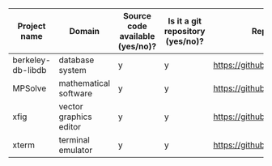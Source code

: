 Project name | Domain                 | Source code available (**y**es/**n**o)? | Is it a git repository (**y**es/**n**o)? | Repository URL                              | Clone URL                                        | Estimated number of commits
-------------|------------------------|-----------------------------------------|------------------------------------------|---------------------------------------------|--------------------------------------------------|-----------------------------
berkeley-db-libdb | database system         | y                                       | y                                 | https://github.com/berkeleydb/libdb                          | https://github.com/berkeleydb/libdb.git                          | 7
MPSolve | mathematical software   | y                                       | y                                 | https://github.com/robol/MPSolve                             | https://github.com/robol/MPSolve.git                             | 1,775
xfig         | vector graphics editor | y                                       | y                                        | https://github.com/hhoeflin/xfig            | https://github.com/DiffDetective/xfig.git        | 9
xterm        | terminal emulator      | y                                       | y                                        | https://github.com/Maximus5/xterm           | https://github.com/DiffDetective/xterm.git       | 112
